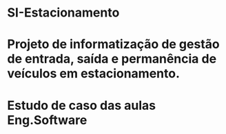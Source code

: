 # SI-Estacionamento
# Projeto de informatização de gestão de entrada, saída e permanência de veículos em estacionamento.
# Estudo de caso das aulas Eng.Software
